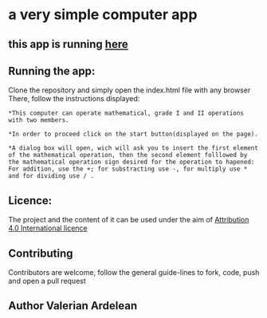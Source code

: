 # a very simple computer app
## this app is running [here](https://basic-computer.herokuapp.com)

## Running the app:
Clone the repository and simply open the index.html file with any browser
There, follow the instructions displayed:

    *This computer can operate mathematical, grade I and II operations with two members.

    *In order to proceed click on the start button(displayed on the page).

    *A dialog box will open, wich will ask you to insert the first element of the mathematical operation, then the second element folllowed by the mathematical operation sign desired for the operation to hapened: For addition, use the +; for substracting use -, for multiply use * and for dividing use / .

## Licence:
The project and the content of it can be used under the aim of [Attribution 4.0 International licence](https://creativecommons.org/licenses/by/4.0/)

## Contributing
Contributors are welcome, follow the general guide-lines to fork, code, push and open a pull request

##  Author Valerian Ardelean
